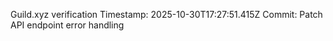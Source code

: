 Guild.xyz verification
Timestamp: 2025-10-30T17:27:51.415Z
Commit: Patch API endpoint error handling